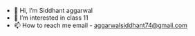 - 👋 Hi, I’m Siddhant aggarwal
- 👀 I’m interested in class 11 
- 📫 How to reach me email - aggarwalsiddhant74@gmail.com
<!---
siddhant0025/siddhant0025 is a ✨ special ✨ repository because its `README.md` (this file) appears on your GitHub profile.
You can click the Preview link to take a look at your changes.
--->
